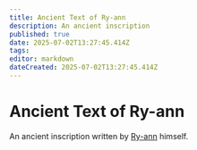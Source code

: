 ```yaml
---
title: Ancient Text of Ry-ann
description: An ancient inscription
published: true
date: 2025-07-02T13:27:45.414Z
tags: 
editor: markdown
dateCreated: 2025-07-02T13:27:45.414Z
---
```


# Ancient Text of Ry-ann
An ancient inscription written by [Ry-ann](/characters/spoops) himself.

